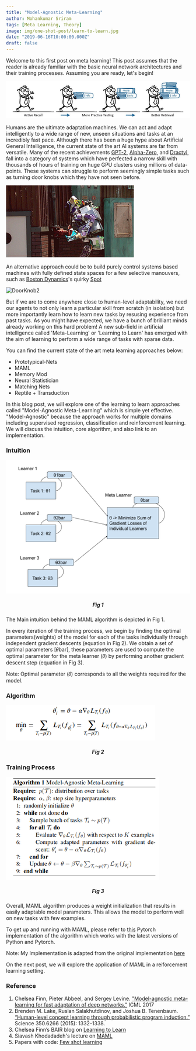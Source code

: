 ```yaml
---
title: "Model-Agnostic Meta-Learning"
author: Mohankumar Sriram
tags: [Meta Learning, Theory]
image: img/one-shot-post/learn-to-learn.jpg
date: "2019-06-16T10:00:00.000Z"
draft: false
---
```


Welcome to this first post on meta learning! This post assumes that the reader is already familiar with the basic neural network architectures and their training processes. Assuming you are ready, let's begin!

![logo](./img/one-shot-post/learn-to-learn.jpg)

Humans are the ultimate adaptation machines. We can act and adapt intelligently to a wide range of new, unseen situations and tasks at an incredibly fast pace. Although there has been a huge hype about Artificial General Intelligence, the current state of the art AI systems are far from versatile. Many of the recent achievements [GPT-2](https://openai.com/blog/better-language-models/), [Alpha-Zero](https://deepmind.com/blog/alphazero-shedding-new-light-grand-games-chess-shogi-and-go/), and [Dractyl](https://openai.com/blog/learning-dexterity/), fall into a category of systems which have perfected a narrow skill with thousands of hours of training on huge GPU clusters using millions of data-points. These systems can struggle to perform seemingly simple tasks such as turning door knobs which they have not seen before.   

![DoorKnob1](./img/one-shot-post/door-knob1.gif)

An alternative approach could be to build purely control systems based machines with fully defined state spaces for a few selective manouvers, such as [Boston Dynamics](https://www.bostondynamics.com/)'s quirky [Spot](https://www.bostondynamics.com/spot)  

![DoorKnob2](./img/one-shot-post/door-knob2.gif)

But if we are to come anywhere close to human-level adaptability, we need our agents to not only learn a particular skill from scratch (in isolation) but more importantly learn how to learn new tasks by resusing experience from past tasks. As you might have expected, we have a bunch of brilliant minds already working on this hard problem! A new sub-field in artificial intelligence called 'Meta-Learning' or 'Learning to Learn' has emerged with the aim of learning to perform a wide range of tasks with sparse data.

You can find the current state of the art meta learning approaches below:
- Prototypical-Nets
- MAML
- Memory Mod
- Neural Statistician
- Matching Nets
- Reptile + Transduction

In this blog post, we will explore one of the learning to learn approaches called "Model-Agnostic Meta-Learning" which is simple yet effective. "Model-Agnostic" because the approach works for multiple domains including supervised regression, classification and reinforcement learning. We will discuss the intuition, core algorithm, and also link to an implementation. 

### Intuition

![model](./img/one-shot-post/maml-learner.png)
<h5><center>Fig 1</center></h5>

The Main intuition behind the MAML algorithm is depicted in Fig 1.

In every iteration of the training process, we begin by finding the optimal parameters(weights) of the model for each of the tasks individually through independent gradient descents (equation in Fig 2). We obtain a set of optimal parameters [𝜃bar], these parameters are used to compute the optimal parameter for the meta learner (𝜃) by performing another gradient descent step (equation in Fig 3). 


Note: Optimal parameter (𝜃) corresponds to all the weights required for the model.

### Algorithm

![Fig2](./img/one-shot-post/fig2.png)
<h5><center>Fig 2</center></h5>

### Training Process

![algo](./img/one-shot-post/algo.png)
<h5><center>Fig 3</center></h5>

Overall, MAML algorithm produces a weight initialization that results in easily adaptable model parameters. This allows the model to perform well on new tasks with few examples.

To get up and running with MAML, please refer to [this](https://github.com/mohankumarSriram/maml.git) Pytorch implementation of the algorithm which works with the latest versions of Python and Pytorch.

Note: My Implementation is adapted from the original implementation [here](https://github.com/katerakelly/pytorch-maml)

On the next post, we will explore the application of MAML in a reiforcement learning setting.

### Reference
1.  Chelsea Finn, Pieter Abbeel, and Sergey Levine. ["Model-agnostic meta-learning for fast adaptation of deep networks.”](https://arxiv.org/abs/1703.03400) ICML 2017
2. Brenden M. Lake, Ruslan Salakhutdinov, and Joshua B. Tenenbaum. [“Human-level concept learning through probabilistic program induction.”](https://science.sciencemag.org/content/350/6266/1332.full) Science 350.6266 (2015): 1332-1338.
2. Chelsea Finn’s BAIR blog on [Learning to Learn](https://bair.berkeley.edu/blog/2017/07/18/learning-to-learn/)
3. Siavash Khodadadeh's lecture on [MAML](https://youtu.be/wT45v8sIMDM)
4. Papers with code: [Few shot learning](https://www.paperswithcode.com/sota/few-shot-image-classification-on-omniglot-1)
